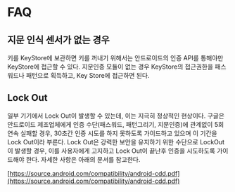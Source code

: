 # FAQ

## 지문 인식 센서가 없는 경우

키를 KeyStore에 보관하면 키를 꺼내기 위해서는 안드로이드의 인증 API를 통해야만 KeyStore에 접근할 수 있다. 지문인증 모듈이 없는 경우 KeyStore의 접근권한을 패스워드나 패턴으로 획득하고, Key Store에 접근하면 된다.

## Lock Out

일부 기기에서 Lock Out이 발생할 수 있는데, 이는 지극히 정상적인 현상이다. 구글은 안드로이드 제조업체에게 인증 수단\(패스워드, 패턴그리기, 지문인증\)에 관계없이 5회 연속 실패할 경우, 30초간 인증 시도를 하지 못하도록 가이드하고 있으며 이 기간을 Lock Out이라 부른다. Lock Out은 강력한 보안을 유지하기 위한 수단으로 LockOut이 발생할 경우, 이를 사용자에게 고지하고 Lock Out이 끝난후 인증을 시도하도록 가이드해야 한다. 자세한 사항은 아래의 문서를 참고한다.

[https://source.android.com/compatibility/android-cdd.pdf](https://source.android.com/compatibility/android-cdd.pdf)


